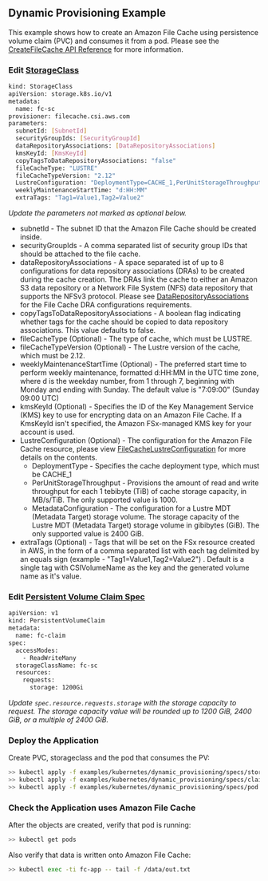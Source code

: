 ## Dynamic Provisioning Example


This example shows how to create an Amazon File Cache using persistence volume claim (PVC) and consumes it from a pod. Please see the [CreateFileCache API Reference](https://docs.aws.amazon.com/fsx/latest/APIReference/API_CreateFileCache.html#FSx-CreateFileCache-request-DataRepositoryAssociations) for more information.


### Edit [StorageClass](specs/storageclass.yaml)
```sh
kind: StorageClass
apiVersion: storage.k8s.io/v1
metadata:
  name: fc-sc
provisioner: filecache.csi.aws.com
parameters:
  subnetId: [SubnetId]
  securityGroupIds: [SecurityGroupId]
  dataRepositoryAssociations: [DataRepositoryAssociations]
  kmsKeyId: [KmsKeyId]
  copyTagsToDataRepositoryAssociations: "false"
  fileCacheType: "LUSTRE"
  fileCacheTypeVersion: "2.12"
  LustreConfiguration: "DeploymentType=CACHE_1,PerUnitStorageThroughput=1000,MetadataConfiguration={StorageCapacity=2400}"
  weeklyMaintenanceStartTime: "d:HH:MM"
  extraTags: "Tag1=Value1,Tag2=Value2"
```
*Update the parameters not marked as optional below.*

* subnetId - The subnet ID that the Amazon File Cache should be created inside.
* securityGroupIds - A comma separated list of security group IDs that should be attached to the file cache.
* dataRepositoryAssociations - A space separated ist of up to 8 configurations for data repository associations (DRAs) to be created during the cache creation. The DRAs link the cache to either an Amazon S3 data repository or a Network File System (NFS) data repository that supports the NFSv3 protocol. Please see [DataRepositoryAssociations](https://docs.aws.amazon.com/fsx/latest/APIReference/API_CreateFileCache.html#FSx-CreateFileCache-request-DataRepositoryAssociations) for the File Cache DRA configurations requirements.
* copyTagsToDataRepositoryAssociations - A boolean flag indicating whether tags for the cache should be copied to data repository associations. This value defaults to false.
* fileCacheType (Optional) - The type of cache, which must be LUSTRE.
* fileCacheTypeVersion (Optional) - The Lustre version of the cache, which must be 2.12.
* weeklyMaintenanceStartTime (Optional) - The preferred start time to perform weekly maintenance, formatted d:HH:MM in the UTC time zone, where d is the weekday number, from 1 through 7, beginning with Monday and ending with Sunday. The default value is "7:09:00" (Sunday 09:00 UTC)
* kmsKeyId (Optional) - Specifies the ID of the Key Management Service (KMS) key to use for encrypting data on an Amazon File Cache. If a KmsKeyId isn't specified, the Amazon FSx-managed KMS key for your account is used.
* LustreConfiguration (Optional) - The configuration for the Amazon File Cache resource, please view [FileCacheLustreConfiguration](https://docs.aws.amazon.com/fsx/latest/APIReference/API_FileCacheLustreConfiguration.html) for more details on the contents.
  * DeploymentType - Specifies the cache deployment type, which must be CACHE_1
  * PerUnitStorageThroughput - Provisions the amount of read and write throughput for each 1 tebibyte (TiB) of cache storage capacity, in MB/s/TiB. The only supported value is 1000.
  * MetadataConfiguration - The configuration for a Lustre MDT (Metadata Target) storage volume. The storage capacity of the Lustre MDT (Metadata Target) storage volume in gibibytes (GiB). The only supported value is 2400 GiB.
* extraTags (Optional) - Tags that will be set on the FSx resource created in AWS, in the form of a comma separated list with each tag delimited by an equals sign (example - "Tag1=Value1,Tag2=Value2") . Default is a single tag with CSIVolumeName as the key and the generated volume name as it's value.

### Edit [Persistent Volume Claim Spec](./specs/claim.yaml)
```sh
apiVersion: v1
kind: PersistentVolumeClaim
metadata:
  name: fc-claim
spec:
  accessModes:
    - ReadWriteMany
  storageClassName: fc-sc
  resources:
    requests:
      storage: 1200Gi
```
*Update `spec.resource.requests.storage` with the storage capacity to request. The storage capacity value will be rounded up to 1200 GiB, 2400 GiB, or a multiple of 2400 GiB.*

### Deploy the Application
Create PVC, storageclass and the pod that consumes the PV:
```sh
>> kubectl apply -f examples/kubernetes/dynamic_provisioning/specs/storageclass.yaml
>> kubectl apply -f examples/kubernetes/dynamic_provisioning/specs/claim.yaml
>> kubectl apply -f examples/kubernetes/dynamic_provisioning/specs/pod.yaml
```

### Check the Application uses Amazon File Cache
After the objects are created, verify that pod is running:

```sh
>> kubectl get pods
```

Also verify that data is written onto Amazon File Cache:

```sh
>> kubectl exec -ti fc-app -- tail -f /data/out.txt
```
